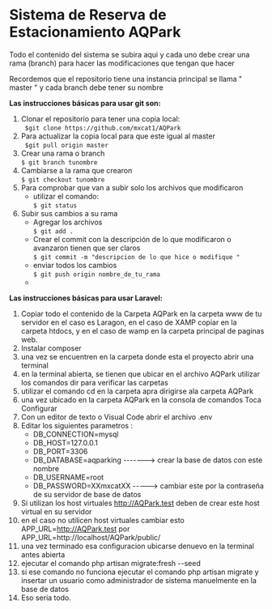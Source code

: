 # Sistema de Reserva de Estacionamiento AQPark
Todo el contenido del sistema se subira aqui y cada uno debe crear una rama (branch) para hacer las modificaciones que tengan que hacer<br>

Recordemos que el repositorio tiene una instancia principal se llama " master " y cada branch debe tener su nombre <br>

**Las instrucciones básicas para usar git son:<br>**

1. Clonar el repositorio para tener una copia local:<br>
   ` $git clone https://github.com/mxcat1/AQPark`<br>
2. Para actualizar la copia local para que este igual al master<br>
   ` $git pull origin master`<br>
3. Crear una rama o branch <br>
   `$ git branch tunombre`<br>
4. Cambiarse a la rama que crearon<br>
   `$ git checkout tunombre`<br>
5. Para comprobar que van a  subir solo los archivos que modificaron <br>
    - utilizar el comando:<br>
      `$ git status`<br>
6. Subir sus cambios a su rama<br>
    - Agregar los archivos<br>
      `$ git add .`<br>
    - Crear el commit con la descripción de lo que modificaron o avanzaron tienen que ser claros<br>
      `$ git commit -m "descripcion de lo que hice o modifique "`<br>
    - enviar todos los cambios<br>
      `$ git push origin nombre_de_tu_rama`<br>
    - 
**Las instrucciones básicas para usar Laravel:<br>**
    
1. Copiar todo el contenido de la Carpeta AQPark en la carpeta www de tu 
servidor en el caso es Laragon, en el caso de XAMP copiar en la carpeta htdocs, y en el caso de wamp en la carpeta principal de paginas web.
2. Instalar composer
3. una vez se encuentren en la carpeta donde esta el proyecto abrir una terminal
4. en la terminal abierta, se tienen que ubicar en el archivo AQPark utilizar los comandos dir para verificar las carpetas
5. utilizar el comando cd en la carpeta apra dirigirse ala carpeta AQPark
6. una vez ubicado en la carpeta AQPark en la consola de comandos Toca Configurar
7. Con un editor de texto o Visual Code abrir el archivo .env
8. Editar los siguientes parametros :
   - DB_CONNECTION=mysql
   - DB_HOST=127.0.0.1
   - DB_PORT=3306
   - DB_DATABASE=aqparking -------> crear la base de datos con este nombre
   - DB_USERNAME=root
   - DB_PASSWORD=XXmxcatXX -----> cambiar este por la contraseña de su servidor de base de datos
9. Si utilizan los host virtuales http://AQPark.test deben de crear este host virtual en su servidor
10. en el caso no utilicen host virtuales cambiar esto APP_URL=http://AQPark.test por APP_URL=http://localhost/AQPark/public/
11. una vez terminado esa configuracion ubicarse denuevo en la terminal antes abierta
12. ejecutar el comando php artisan migrate:fresh --seed
13. si ese comando no funciona ejecutar el comando php artisan migrate y insertar un usuario como administrador de sistema manuelmente en la base de datos
14. Eso seria todo.
